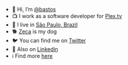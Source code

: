 - 👋 Hi, I’m [@bastos](https://github.com/bastos)
- 📺 I work as a software developer for [Plex.tv](http://plex.tv)
- 🌆 I live in [São Paulo, Brazil](https://en.wikipedia.org/wiki/S%C3%A3o_Paulo)
- 🐕 [Zeca](http://instagram.com/zeca.dino) is my dog
- 🐦 You can find me on [Twitter](http://twitter.com/bastos)
- 👔 Also on [Linkedin](http://linkedin.com/in/tiagobastosdasilva)
- ℹ️ Find more [here](https://bento.me/bastos)
